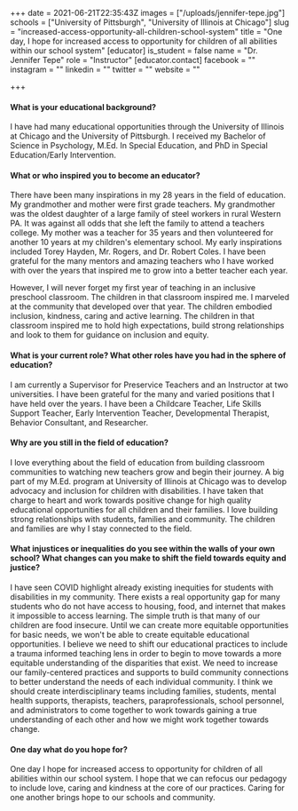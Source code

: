 +++
date = 2021-06-21T22:35:43Z
images = ["/uploads/jennifer-tepe.jpg"]
schools = ["University of Pittsburgh", "University of Illinois at Chicago"]
slug = "increased-access-opportunity-all-children-school-system"
title = "One day, I hope for increased access to opportunity for children of all abilities within our school system"
[educator]
is_student = false
name = "Dr. Jennifer Tepe"
role = "Instructor"
[educator.contact]
facebook = ""
instagram = ""
linkedin = ""
twitter = ""
website = ""

+++
#### What is your educational background?

I have had many educational opportunities through the University of Illinois at Chicago and the University of Pittsburgh. I received my Bachelor of Science in Psychology, M.Ed. In Special Education, and PhD in Special Education/Early Intervention.

#### What or who inspired you to become an educator?

There have been many inspirations in my 28 years in the field of education. My grandmother and mother were first grade teachers. My grandmother was the oldest daughter of a large family of steel workers in rural Western PA. It was against all odds that she left the family to attend a teachers college. My mother was a teacher for 35 years and then volunteered for another 10 years at my children's elementary school. My early inspirations included Torey Hayden, Mr. Rogers, and Dr. Robert Coles. I have been grateful for the many mentors and amazing teachers who I have worked with over the years that inspired me to grow into a better teacher each year.

However, I will never forget my first year of teaching in an inclusive preschool classroom. The children in that classroom inspired me. I marveled at the community that developed over that year. The children embodied inclusion, kindness, caring and active learning. The children in that classroom inspired me to hold high expectations, build strong relationships and look to them for guidance on inclusion and equity.

#### What is your current role? What other roles have you had in the sphere of education?

I am currently a Supervisor for Preservice Teachers and an Instructor at two universities. I have been grateful for the many and varied positions that I have held over the years. I have been a Childcare Teacher, Life Skills Support Teacher, Early Intervention Teacher, Developmental Therapist, Behavior Consultant, and Researcher.

#### Why are you still in the field of education?

I love everything about the field of education from building classroom communities to watching new teachers grow and begin their journey. A big part of my M.Ed. program at University of Illinois at Chicago was to develop advocacy and inclusion for children with disabilities. I have taken that charge to heart and work towards positive change for high quality educational opportunities for all children and their families. I love building strong relationships with students, families and community. The children and families are why I stay connected to the field.

#### What injustices or inequalities do you see within the walls of your own school? What changes can you make to shift the field towards equity and justice?

I have seen COVID highlight already existing inequities for students with disabilities in my community. There exists a real opportunity gap for many students who do not have access to housing, food, and internet that makes it impossible to access learning. The simple truth is that many of our children are food insecure. Until we can create more equitable opportunities for basic needs, we won't be able to create equitable educational opportunities. I believe we need to shift our educational practices to include a trauma informed teaching lens in order to begin to move towards a more equitable understanding of the disparities that exist. We need to increase our family-centered practices and supports to build community connections to better understand the needs of each individual community. I think we should create interdisciplinary teams including families, students, mental health supports, therapists, teachers, paraprofessionals, school personnel, and administrators to come together to work towards gaining a true understanding of each other and how we might work together towards change.

#### One day what do you hope for?

One day I hope for increased access to opportunity for children of all abilities within our school system. I hope that we can refocus our pedagogy to include love, caring and kindness at the core of our practices. Caring for one another brings hope to our schools and community.